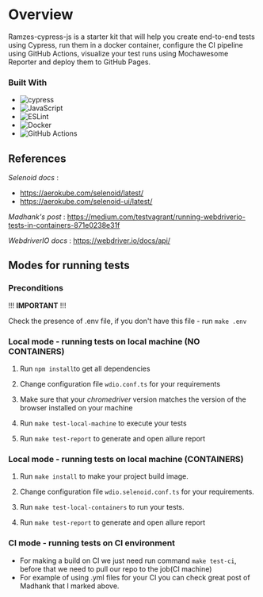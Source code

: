 # Overview
  Ramzes-cypress-js is a starter kit that will help you create end-to-end tests using Cypress, run them in a docker container, configure the CI pipeline using GitHub Actions, visualize your test runs using Mochawesome Reporter and deploy them to GitHub Pages.

### Built With

* ![cypress](https://img.shields.io/badge/-cypress-%23E5E5E5?style=for-the-badge&logo=cypress&logoColor=058a5e)
* ![JavaScript](https://img.shields.io/badge/javascript-%23323330.svg?style=for-the-badge&logo=javascript&logoColor=%23F7DF1E)
* ![ESLint](https://img.shields.io/badge/ESLint-4B3263?style=for-the-badge&logo=eslint&logoColor=white)
* ![Docker](https://img.shields.io/badge/docker-%230db7ed.svg?style=for-the-badge&logo=docker&logoColor=white)
* ![GitHub Actions](https://img.shields.io/badge/github%20actions-%232671E5.svg?style=for-the-badge&logo=githubactions&logoColor=white)

<h2>References</h2>

*Selenoid docs* :
- https://aerokube.com/selenoid/latest/
- https://aerokube.com/selenoid-ui/latest/

*Madhank's post* :
https://medium.com/testvagrant/running-webdriverio-tests-in-containers-871e0238e31f

*WebdriverIO docs* :
https://webdriver.io/docs/api/


<h2>Modes for running tests</h2>  
<h3>Preconditions</h3>  
!!! <strong>IMPORTANT</strong> !!!


  Check the presence of .env file, if you don't have this file - run ```make .env ```

<h3>Local mode - running tests on local machine (NO CONTAINERS)</h3> 
 
1) Run ```npm install```to get all dependencies

2) Change configuration file ```wdio.conf.ts``` for your requirements

3) Make sure that your <em>chromedriver</em> version matches the version of the browser installed on your machine
 
4) Run ```make test-local-machine``` to execute your tests

5) Run ```make test-report``` to generate and open allure report

<h3>Local mode - running tests on local machine (CONTAINERS)</h3> 

1) Run ```make install``` to make your project build image. 
  
2) Change configuration file ```wdio.selenoid.conf.ts``` for your requirements.  
 
3) Run ```make test-local-containers``` to run your tests.  

4) Run ```make test-report``` to generate and open allure report


<h3>CI mode - running tests on CI environment</h3> 

- For making a build on CI we just need run command  ```make test-ci```, before that we need to pull our repo to the job(CI machine)  
- For example of using .yml files for your CI you can check great post of Madhank that I marked above.  

